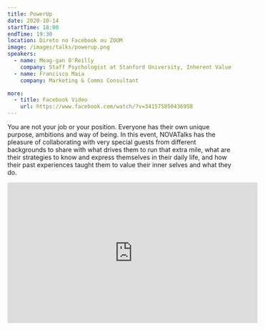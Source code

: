 ```yaml
---
title: PowerUp
date: 2020-10-14
startTime: 18:00
endTime: 19:30
location: Direto no Facebook ou ZOOM
image: /images/talks/powerup.png
speakers:
  - name: Meag-gan O'Reilly
    company: Staff Psychologist at Stanford University, Inherent Value Psychology INC.
  - name: Francisco Maia
    company: Marketing & Comms Consultant

more:
  - title: Facebook Video
    url: https://www.facebook.com/watch/?v=341575850436958
---
```


You are not your job or your position. Everyone has their own unique purpose, ambitions and way of being.
In this event, NOVATalks has the pleasure of collaborating with very special guests from different backgrounds to share with what drives them to run that extra mile, what are their strategies to know and express themselves in their daily life, and how their past experiences taught them to value their inner selves and what they do.

<iframe src="https://www.facebook.com/plugins/post.php?href=https%3A%2F%2Fwww.facebook.com%2Fnovatalks.fct%2Fvideos%2F341575850436958&width=500" width="560" height="315" style="border:none;overflow:hidden" scrolling="no" frameborder="0" allowTransparency="true" allowFullScreen="true"></iframe>
